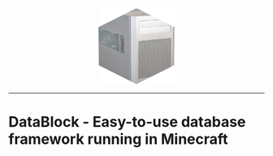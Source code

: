 <p align="center">
  <img width="150" height="150" src="https://github.com/CracX/datablock/blob/master/readme/logo.png?raw=true">
</p>
<hr>
<p align="center">
  <h1>DataBlock - Easy-to-use database framework running in Minecraft</1>
</p>